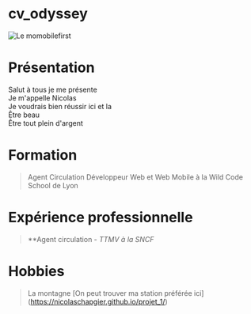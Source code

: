 # cv_odyssey
![Le momobilefirst](https://user-images.githubusercontent.com/102941423/206483805-9a5114d2-4f8f-4d7b-ad2b-fa6fd6613714.png)
# Présentation
  Salut à tous je me présente  
  Je m'appelle Nicolas  
  Je voudrais bien réussir ici et la  
  Être beau  
  Être tout plein d'argent
  
# Formation
> Agent Circulation
> Développeur Web et Web Mobile à la Wild Code School de Lyon

# Expérience professionnelle
> **Agent circulation - _TTMV à la SNCF_

# Hobbies
> La montagne
> [On peut trouver ma station préférée ici] (https://nicolaschapgier.github.io/projet_1/)
